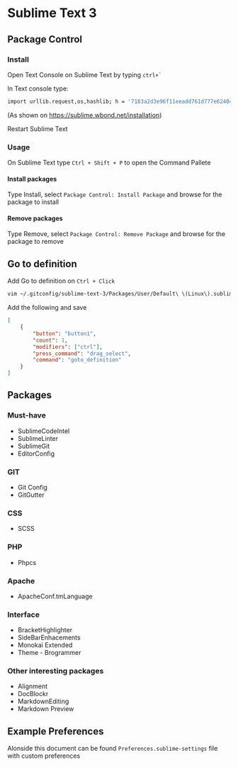 # Sublime Text 3

## Package Control

### Install

Open Text Console on Sublime Text by typing ```ctrl+` ```

In Text console type:

```bash
import urllib.request,os,hashlib; h = '7183a2d3e96f11eeadd761d777e62404' + 'e330c659d4bb41d3bdf022e94cab3cd0'; pf = 'Package Control.sublime-package'; ipp = sublime.installed_packages_path(); urllib.request.install_opener( urllib.request.build_opener( urllib.request.ProxyHandler()) ); by = urllib.request.urlopen( 'http://sublime.wbond.net/' + pf.replace(' ', '%20')).read(); dh = hashlib.sha256(by).hexdigest(); print('Error validating download (got %s instead of %s), please try manual install' % (dh, h)) if dh != h else open(os.path.join( ipp, pf), 'wb' ).write(by)
```

(As shown on https://sublime.wbond.net/installation)

Restart Sublime Text

### Usage

On Sublime Text type `Ctrl + Shift + P` to open the Command Pallete

#### Install packages

Type Install, select `Package Control: Install Package` and browse for the package to install

#### Remove packages

Type Remove, select `Package Control: Remove Package` and browse for the package to remove


## Go to definition

Add Go to definition on `Ctrl + Click`

```bash
vim ~/.gitconfig/sublime-text-3/Packages/User/Default\ \(Linux\).sublime-mousemap
```

Add the following and save

```json
[
    {
        "button": "button1",
        "count": 1,
        "modifiers": ["ctrl"],
        "press_command": "drag_select",
        "command": "goto_definition"
    }
]
```

## Packages

### Must-have

* SublimeCodeIntel
* SublimeLinter
* SublimeGit
* EditorConfig

### GIT
* Git Config
* GitGutter

### CSS

* SCSS

### PHP

* Phpcs

### Apache

* ApacheConf.tmLanguage

### Interface

* BracketHighlighter
* SideBarEnhacements
* Monokai Extended
* Theme - Brogrammer

### Other interesting packages

* Alignment
* DocBlockr
* MarkdownEditing
* Markdown Preview


## Example Preferences

Alonside this document can be found `Preferences.sublime-settings` file
with custom preferences
